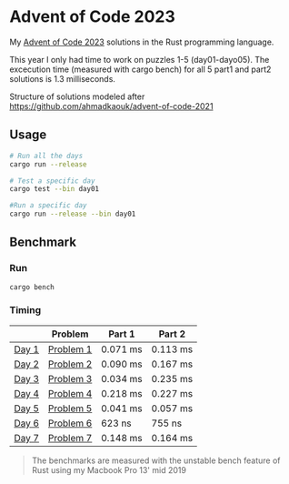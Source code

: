 # Advent of Code 2023
My [Advent of Code 2023](https://adventofcode.com) solutions in the Rust programming language.

This year I only had time to work on puzzles 1-5 (day01-dayo05).
The excecution time (measured with cargo bench) for all 5 part1 and part2 solutions is 1.3 milliseconds.

Structure of solutions modeled after https://github.com/ahmadkaouk/advent-of-code-2021

## Usage
```sh
# Run all the days
cargo run --release

# Test a specific day
cargo test --bin day01

#Run a specific day
cargo run --release --bin day01
```
## Benchmark
### Run

```sh
cargo bench
```



### Timing

|                       | Problem                                            | Part 1   | Part 2   |   
|-----------------------|----------------------------------------------------|----------|----------|
| [Day 1](src/day01.rs) | [Problem 1](https://adventofcode.com/2023/day/1)   |   0.071 ms |   0.113 ms | 
| [Day 2](src/day02.rs) | [Problem 2](https://adventofcode.com/2023/day/2)   |   0.090 ms |   0.167 ms |   
| [Day 3](src/day03.rs) | [Problem 3](https://adventofcode.com/2023/day/3)   |   0.034 ms |   0.235 ms | 
| [Day 4](src/day04.rs) | [Problem 4](https://adventofcode.com/2023/day/4)   |   0.218 ms |   0.227 ms | 
| [Day 5](src/day05.rs) | [Problem 5](https://adventofcode.com/2023/day/5)   |   0.041 ms |   0.057 ms | 
| [Day 6](src/day06.rs) | [Problem 6](https://adventofcode.com/2023/day/6)   |     623 ns |     755 ns | 
| [Day 7](src/day07.rs) | [Problem 7](https://adventofcode.com/2023/day/7)   |   0.148 ms |   0.164 ms | 


> The benchmarks are measured with the unstable bench feature of Rust using my Macbook Pro 13' mid 2019
